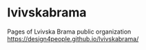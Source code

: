 # lvivskabrama
Pages of Lvivska Brama public organization
https://design4people.github.io/lvivskabrama/
